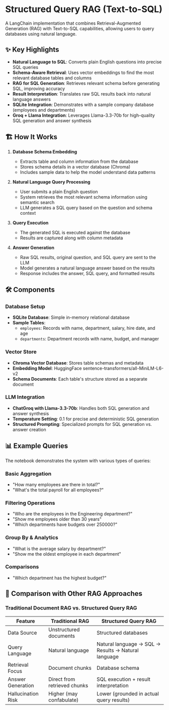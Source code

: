 # Structured Query RAG (Text-to-SQL)

A LangChain implementation that combines Retrieval-Augmented Generation (RAG) with Text-to-SQL capabilities, allowing users to query databases using natural language.

## ✨ Key Highlights

- **Natural Language to SQL**: Converts plain English questions into precise SQL queries
- **Schema-Aware Retrieval**: Uses vector embeddings to find the most relevant database tables and columns
- **RAG for SQL Generation**: Retrieves relevant schema before generating SQL, improving accuracy
- **Result Interpretation**: Translates raw SQL results back into natural language answers
- **SQLite Integration**: Demonstrates with a sample company database (employees and departments)
- **Groq + Llama Integration**: Leverages Llama-3.3-70b for high-quality SQL generation and answer synthesis

## 🏗️ How It Works

1. **Database Schema Embedding**
   - Extracts table and column information from the database
   - Stores schema details in a vector database (Chroma)
   - Includes sample data to help the model understand data patterns

2. **Natural Language Query Processing**
   - User submits a plain English question
   - System retrieves the most relevant schema information using semantic search
   - LLM generates a SQL query based on the question and schema context

3. **Query Execution**
   - The generated SQL is executed against the database
   - Results are captured along with column metadata

4. **Answer Generation**
   - Raw SQL results, original question, and SQL query are sent to the LLM
   - Model generates a natural language answer based on the results
   - Response includes the answer, SQL query, and formatted results

## 🛠️ Components

### Database Setup
- **SQLite Database**: Simple in-memory relational database
- **Sample Tables**: 
  - `employees`: Records with name, department, salary, hire date, and age
  - `departments`: Department records with name, budget, and manager

### Vector Store
- **Chroma Vector Database**: Stores table schemas and metadata
- **Embedding Model**: HuggingFace sentence-transformers/all-MiniLM-L6-v2
- **Schema Documents**: Each table's structure stored as a separate document

### LLM Integration
- **ChatGroq with Llama-3.3-70b**: Handles both SQL generation and answer synthesis
- **Temperature Setting**: 0.1 for precise and deterministic SQL generation
- **Structured Prompting**: Specialized prompts for SQL generation vs. answer creation

## 📊 Example Queries

The notebook demonstrates the system with various types of queries:

### Basic Aggregation
- "How many employees are there in total?"
- "What's the total payroll for all employees?"

### Filtering Operations
- "Who are the employees in the Engineering department?"
- "Show me employees older than 30 years"
- "Which departments have budgets over 250000?"

### Group By & Analytics
- "What is the average salary by department?"
- "Show me the oldest employee in each department"

### Comparisons
- "Which department has the highest budget?"


## 🔄 Comparison with Other RAG Approaches

### Traditional Document RAG vs. Structured Query RAG

| Feature | Traditional RAG | Structured Query RAG |
|---------|----------------|----------------------|
| Data Source | Unstructured documents | Structured databases |
| Query Language | Natural language | Natural language → SQL → Results → Natural language |
| Retrieval Focus | Document chunks | Database schema |
| Answer Generation | Direct from retrieved chunks | SQL execution + result interpretation |
| Hallucination Risk | Higher (may confabulate) | Lower (grounded in actual query results) |
